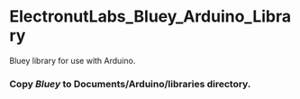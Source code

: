 # ElectronutLabs_Bluey_Arduino_Library
Bluey library for use with Arduino.

### Copy *Bluey* to Documents/Arduino/libraries directory.

